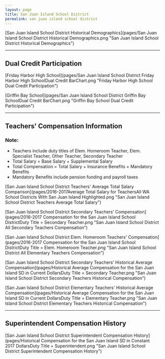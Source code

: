 ```yaml
---
layout: page
title: San Juan Island School District
permalink: san juan island school district
---
```



[San Juan Island School District Historical Demographics](pages/San Juan Island School District Historical Demographics.png "San Juan Island School District Historical Demographics")

___

## Dual Credit Participation

[Friday Harbor High School](pages/San Juan Island School District Friday Harbor High SchoolDual Credit BarChart.png "Friday Harbor High School Dual Credit Participation")

[Griffin Bay School](pages/San Juan Island School District Griffin Bay SchoolDual Credit BarChart.png "Griffin Bay School Dual Credit Participation")


___

## Teachers' Compensation Information
### Note:
- Teachers include duty titles of Elem. Homeroom Teacher, Elem. Specialist Teacher, Other Teacher, Secondary Teacher
- Total Salary = Base Salary + Supplemental Salary
- Total Compensation = Total Salary + Insurance Benefits + Mandatory Benefits
- Mandatory Benefits include pension funding and payroll taxes

[San Juan Island School District Teachers' Average Total Salary Comparison](pages/2016-2017Average Total Salary for TeachersAll WA School Districts With San Juan Island Highlighted.png "San Juan Island School District Teachers Average Total Salary")

[San Juan Island School District Secondary Teachers' Compensation](pages/2016-2017 Compensation for the San Juan Island School DistrictDuty Title = Secondary Teacher.png "San Juan Island School District All Secondary Teachers Compensation")

[San Juan Island School District Elem. Homeroom Teachers' Compensation](pages/2016-2017 Compensation for the San Juan Island School DistrictDuty Title = Elem. Homeroom Teacher.png "San Juan Island School District All Elementary Teachers Compensation")

[San Juan Island School District Secondary Teachers' Historical Average Compensation](pages/Historical Average Compensation for the San Juan Island SD in Current DollarsDuty Title = Secondary Teacher.png "San Juan Island School District Secondary Teachers Historical Compensation")

[San Juan Island School District Elementary Teachers' Historical Average Compensation](pages/Historical Average Compensation for the San Juan Island SD in Current DollarsDuty Title = Elementary Teacher.png "San Juan Island School District Elementary Teachers Historical Compensation")


___

## Superintendent Compensation History

[San Juan Island School District Superintendent Compensation History](pages/Historical Compensation for the San Juan Island SD in Constant 2017 DollarsDuty Title = Superintendent.png "San Juan Island School District Superintendent Compensation History")

